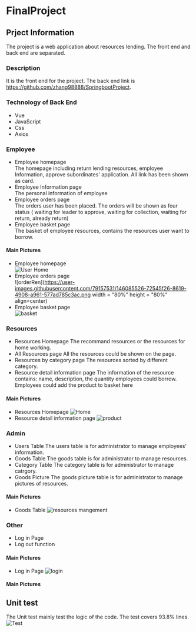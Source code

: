 # FinalProject
## Prject Information
The project is a web application about resources lending. The front end and back end are separated.
### Description
It is the front end for the project. The back end link is https://github.com/zhang98888/SpringbootProject. 
### Technology of Back End
- Vue
- JavaScript
- Css
- Axios
### Employee
- Employee homepage   
  The homepage including return lending resources, employee Information, approve subordinates' application. All link has been shown as card. 
- Employee Information page    
  The personal information of employee
- Employee orders page   
  The orders user has been placed. The orders will be shown as four status ( waiting for leader to approve, waiting for collection, waiting for return, already return)
- Employee basket page   
  The basket of employee resources, contains the resources user want to borrow.
#### Main Pictures
- Employee homepage   
![User Home](https://user-images.githubusercontent.com/79157531/146085398-8265ac0e-2585-49da-8b9f-de1ce445f6d4.png)
- Employee orders page   
![orderRen](https://user-images.githubusercontent.com/79157531/146085526-72545f26-8619-4908-a961-577ad785c3ac.png width = "80%" height = "80%" align=center)
- Employee basket page   
![basket](https://user-images.githubusercontent.com/79157531/146085531-c890e0e2-7190-4994-b7e9-91de0774c761.png)
### Resources
- Resources Homepage 
  The recommand resources or the resources for home working.
- All Resources page
  All the resources could be shown on the page.
- Resources by category page 
  The resources sorted by different category.
- Resource detail information page
  The information of the resource contains: name, description, the quantity employees could borrow. Employees could add the product to basket here
#### Main Pictures
- Resources Homepage 
![Home](https://user-images.githubusercontent.com/79157531/146086693-523b1983-c43a-4e6a-9815-453ea960cdd7.png)
- Resource detail information page
![product](https://user-images.githubusercontent.com/79157531/146085627-149d2e24-b1a3-47c4-9f11-843de872fcc7.png)
### Admin
- Users Table 
  The users table is for administrator to manage employees' information.
- Goods Table
  The goods table is for administrator to manage resources.
- Category Table
  The category table is for administrator to manage catrgory.
- Goods Picture 
  The goods picture table is for administrator to manage pictures of resources.
#### Main Pictures
- Goods Table
![resources mangement](https://user-images.githubusercontent.com/79157531/146086052-abfb9d94-0dbb-45e6-84ad-d96d75c78905.png)
### Other
- Log in Page 
- Log out function
#### Main Pictures
- Log in Page
![login](https://user-images.githubusercontent.com/79157531/146086083-133d44bf-ed03-4dd9-b08b-a329131d489d.png)
#### Main Pictures
## Unit test
The Unit test mainly test the logic of the code. The test covers 93.8% lines.
![Test](https://user-images.githubusercontent.com/79157531/146085101-ac4d1f8f-2327-4153-9c91-b05b92e3c9f7.png)
